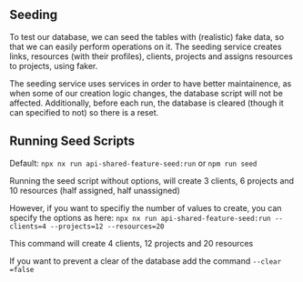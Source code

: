 ## Seeding

To test our database, we can seed the tables with (realistic) fake data, so that we can easily perform operations on it. The seeding service creates links, resources (with their profiles), clients, projects and assigns resources to projects, using faker. 

The seeding service uses services in order to have better maintainence, as when some of our creation logic changes, the database script will not be affected. Additionally, before each run, the database is cleared (though it can specified to not) so there is a reset.


## Running Seed Scripts

Default: `npx nx run api-shared-feature-seed:run` or `npm run seed`

Running the seed script without options, will create 3 clients, 6 projects and 10 resources (half assigned, half unassigned)

However, if you want to specifiy the number of values to create, you can specify the options as here:
 `npx nx run api-shared-feature-seed:run --clients=4 --projects=12 --resources=20`

 This command will create 4 clients, 12 projects and 20 resources

 If you want to prevent a clear of the database add the command `--clear =false` 

